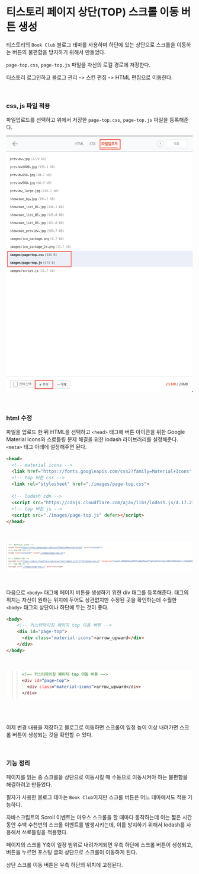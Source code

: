 # 티스토리 페이지 상단(TOP) 스크롤 이동 버튼 생성 

티스토리의 `Book Club` 블로그 테마를 사용하며 하단에 있는 상단으로 스크롤을 이동하는 버튼의 불편함을 방지하기 위해서 만들었다.  

`page-top.css`, `page-top.js` 파일을 자신의 로컬 경로에 저장한다.  

티스토리 로그인하고 블로그 관리 -> 스킨 편집 -> HTML 편집으로 이동한다.

<br/>

### css, js 파일 적용

파일업로드를 선택하고 위에서 저장한 `page-top.css`, `page-top.js` 파일을 등록해준다.

![css,js 적용](./images/css_and_js.png)

<br/>

### html 수정

파일을 업로드 한 뒤 HTML을 선택하고 `<head>` 태그에 버튼 아이콘을 위한 Google Material Icons와 스로틀링 문제 해결을 위한 lodash 라이브러리를 설정해준다. `<meta>` 태그 아래에 설정해주면 된다. 


```html
<head>
  <!-- material icons -->
  <link href="https://fonts.googleapis.com/css2?family=Material+Icons" rel="stylesheet">
  <!-- top 버튼 css -->
  <link rel="stylesheet" href="./images/page-top.css">

  <!-- lodash cdn -->
  <script src="https://cdnjs.cloudflare.com/ajax/libs/lodash.js/4.17.21/lodash.min.js" integrity="sha512-WFN04846sdKMIP5LKNphMaWzU7YpMyCU245etK3g/2ARYbPK9Ub18eG+ljU96qKRCWh+quCY7yefSmlkQw1ANQ==" crossorigin="anonymous" referrerpolicy="no-referrer"></script>
  <!-- top 버튼 js -->
  <script src="./images/page-top.js" defer></script>
</head>
```
<br/>

![html 적용](./images/head_config.png)

<br/>

다음으로 `<body>` 태그에 페이지 버튼을 생성하기 위한 div 태그를 등록해준다. 태그의 위치는 자신이 원하는 위치에 두어도 상관없지만 수정된 곳을 확인하는데 수월한 `<body>` 태그의 상단이나 하단에 두는 것이 좋다.

```html
<body>
  	<!-- 커스터마이징 페이지 top 이동 버튼 -->
    <div id="page-top">
      <div class="material-icons">arrow_upward</div>
    </div>
</body>
```
<br/>

![html 적용](./images/body_config.png)  

<br/>
<br/>

이제 변경 내용을 저장하고 블로그로 이동하면 스크롤이 일정 높이 이상 내려가면 스크롤 버튼이 생성되는 것을 확인할 수 있다.

<br/>

### 기능 정리

페이지를 읽는 중 스크롤을 상단으로 이동시킬 때 수동으로 이동시켜야 하는 불편함을 해결하려고 만들었다.

필자가 사용한 블로그 테마는 `Book Club`이지만 스크롤 버튼은 어느 테마에서도 적용 가능하다.

자바스크립트의 Scroll 이벤트는 마우스 스크롤을 할 때마다 동작하는데 이는 짧은 시간동안 수백 수천번의 스크롤 이벤트를 발생시키는데, 이를 방지하기 위해서 lodash를 사용해서 쓰로틀링을 적용했다.

페이지의 스크롤 Y축이 일정 범위로 내려가게되면 우측 하단에 스크롤 버튼이 생성되고, 버튼을 누르면 포스팅 글의 상단으로 스크롤이 이동하게 된다.

상단 스크롤 이동 버튼은 우측 하단의 위치에 고정된다.

<br/>